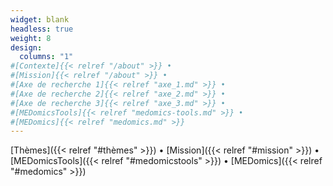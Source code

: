 ```yaml
---
widget: blank
headless: true
weight: 8
design:
  columns: "1"  
#[Contexte]{{< relref "/about" >}} • 
#[Mission]{{< relref "/about" >}} • 
#[Axe de recherche 1]{{< relref "axe_1.md" >}} • 
#[Axe de recherche 2]{{< relref "axe_2.md" >}} • 
#[Axe de recherche 3]{{< relref "axe_3.md" >}} • 
#[MEDomicsTools]{{< relref "medomics-tools.md" >}} • 
#[MEDomics]{{< relref "medomics.md" >}}
---
```


[Thèmes]({{< relref "#thèmes" >}}) • 
[Mission]({{< relref "#mission" >}}) • 
[MEDomicsTools]({{< relref "#medomicstools" >}}) • 
[MEDomics]({{< relref "#medomics" >}})
